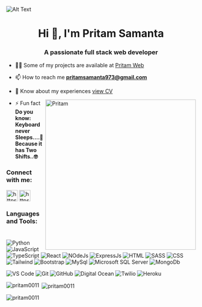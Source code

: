 ![Alt Text](https://raw.githubusercontent.com/Pritam0011/demo_test2/master/g2.gif)

<h1 align="center">Hi 👋, I'm Pritam Samanta</h1>
<h3 align="center">A passionate full stack web developer</h3>

- 👨‍💻 Some of my projects are available at [Pritam Web](https://www.pritamweb.live/)

- 📫 How to reach me **pritamsamanta973@gmail.com**

- 📄 Know about my experiences [view CV](https://drive.google.com/file/d/1-Ld5ezE3Vx4gzD7dGE_fXNBBCXk6jxWF/view?usp=share_link)

<img align="right" alt="Pritam" width="400" src="https://raw.githubusercontent.com/Pritam0011/demo_test2/master/g1.gif">

- ⚡ Fun fact   **Do you know: Keyboard never Sleeps....👀Because it has Two Shifts..🤓**



<h3 align="left">Connect with me:</h3>
<p align="left">
<a href="https://linkedin.com/in/https://www.linkedin.com/in/pritam-samanta-932990249/" target="blank"><img align="center" src="https://cdn.worldvectorlogo.com/logos/linkedin-icon-2.svg" alt="https://www.linkedin.com/in/pritam-samanta-932990249/" height="30" width="30" /></a>
<a href="https://fb.com/https://www.facebook.com/pritam.samanta.528316" target="blank"><img align="center" src="https://cdn.worldvectorlogo.com/logos/facebook-4.svg" alt="https://www.facebook.com/pritam.samanta.528316" height="30" width="30" /></a>
</p>

<h3 align="left">Languages and Tools:</h3>

#

![Python](https://img.shields.io/badge/Python-3776AB?style=for-the-badge&logo=python&logoColor=white) ![JavaScript](https://img.shields.io/badge/-javascript-F7DF1E?&style=for-the-badge&logo=javascript&logoColor=black) ![TypeScript](https://img.shields.io/badge/TypeScript-007ACC?style=for-the-badge&logo=typescript&logoColor=white) ![React](https://img.shields.io/badge/-ReactJS-grey?&style=for-the-badge&logo=react&logoColor=61DAFB) ![NOdeJs](https://img.shields.io/badge/Node.js-43853D?style=for-the-badge&logo=node.js&logoColor=white) ![ExpressJs](https://img.shields.io/badge/Express.js-404D59?style=for-the-badge) ![HTML](https://img.shields.io/badge/HTML5-E34F26?style=for-the-badge&logo=html5&logoColor=white) ![SASS](https://img.shields.io/badge/Sass-CC6699?style=for-the-badge&logo=sass&logoColor=white) ![CSS](https://img.shields.io/badge/-css3-1572B6?&style=for-the-badge&logo=css3&logoColor=white) ![Tailwind](https://img.shields.io/badge/Tailwind-38B2AC?style=for-the-badge&logo=tailwind-css&logoColor=white) ![Bootstrap](https://img.shields.io/badge/Bootstrap-563D7C?style=for-the-badge&logo=bootstrap&logoColor=white) ![MySql](https://img.shields.io/badge/MySQL-005C84?style=for-the-badge&logo=mysql&logoColor=white) ![Microsoft SQL Server](https://img.shields.io/badge/Microsoft_SQL_Server-CC2927?style=for-the-badge&logo=microsoft-sql-server&logoColor=white) ![MongoDb](https://img.shields.io/badge/MongoDB-4EA94B?style=for-the-badge&logo=mongodb&logoColor=white)

![VS Code](https://img.shields.io/badge/-VSCode-007ACC?&style=for-the-badge&logo=visual-studio-code&logoColor=white) ![Git](https://img.shields.io/badge/-Git-F05032?&style=for-the-badge&logo=git&logoColor=white) ![GitHub](https://img.shields.io/badge/GitHub-100000?style=for-the-badge&logo=github&logoColor=white) ![Digital Ocean](https://img.shields.io/badge/Digital_Ocean-0080FF?style=for-the-badge&logo=DigitalOcean&logoColor=white) ![Twilio](https://img.shields.io/badge/Twilio-F22F46?style=for-the-badge&logo=Twilio&logoColor=white) ![Heroku](https://img.shields.io/badge/Heroku-430098?style=for-the-badge&logo=heroku&logoColor=white)


<p><img align="left" src="https://github-readme-stats.vercel.app/api/top-langs?username=pritam0011&show_icons=true&locale=en&layout=compact" alt="pritam0011" /></p>

<p>&nbsp;<img align="center" src="https://github-readme-stats.vercel.app/api?username=pritam0011&show_icons=true&locale=en" alt="pritam0011" /></p>

<p><img align="center" src="https://github-readme-streak-stats.herokuapp.com/?user=pritam0011&" alt="pritam0011" /></p>
